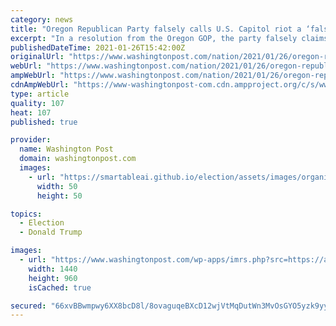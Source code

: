 ```yaml
---
category: news
title: "Oregon Republican Party falsely calls U.S. Capitol riot a ‘false flag’ meant to ‘discredit President Trump’"
excerpt: "In a resolution from the Oregon GOP, the party falsely claims that the entire Capitol riot was a “false flag” staged to undermine President Donald Trump and silence his supporters."
publishedDateTime: 2021-01-26T15:42:00Z
originalUrl: "https://www.washingtonpost.com/nation/2021/01/26/oregon-republican-false-flag-capitol/"
webUrl: "https://www.washingtonpost.com/nation/2021/01/26/oregon-republican-false-flag-capitol/"
ampWebUrl: "https://www.washingtonpost.com/nation/2021/01/26/oregon-republican-false-flag-capitol/?outputType=amp"
cdnAmpWebUrl: "https://www-washingtonpost-com.cdn.ampproject.org/c/s/www.washingtonpost.com/nation/2021/01/26/oregon-republican-false-flag-capitol/?outputType=amp"
type: article
quality: 107
heat: 107
published: true

provider:
  name: Washington Post
  domain: washingtonpost.com
  images:
    - url: "https://smartableai.github.io/election/assets/images/organizations/washingtonpost.com-50x50.jpg"
      width: 50
      height: 50

topics:
  - Election
  - Donald Trump

images:
  - url: "https://www.washingtonpost.com/wp-apps/imrs.php?src=https://arc-anglerfish-washpost-prod-washpost.s3.amazonaws.com/public/WHSI4BGFHEI6VKBFQ4RAATSBKA.jpg&w=1440"
    width: 1440
    height: 960
    isCached: true

secured: "66xvBBwmpwy6XX8bcD8l/8ovaguqeBXcD12wjVtMqDutWn3MvOsGYO5yzk9yy6z6SjqoGvNVwP7lyDcdbdirTAcbdNMROqssRhToI7kBxqOcJyxhsAXpqw8gp3UvX0birJk9usICxlk9p9csgOTscPZlXA90jIfKeMh4DUOKAIe+/QwVl6bjWH/mLVxlWFBOTmZdKeBDDQRQzCXkI0F0WBS9Qq4dZd+wT222bgDpM6RSKfLNW1q7l8+wIqo4QfloQNPkKgd3PBEisHrGHs5dGNHQaqIF4UaX1ETPaVhil91xSUI2Iypg3N3Dx0jz60HvUny2iEZE3xVpSu9p3cQwSCnPgg9JEfGp1rm6iM6y01w=;xwMbnwHOA0WykC8BNxN6VQ=="
---
```


